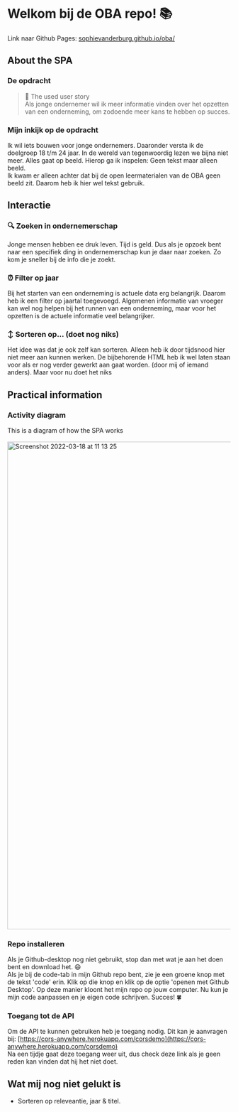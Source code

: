 #  Welkom bij de OBA repo! 📚

Link naar Github Pages: [sophievanderburg.github.io/oba/](sophievanderburg.github.io/oba/)


## About the SPA
### De opdracht
>  💬 The used user story <br>
>  Als jonge ondernemer wil ik meer informatie vinden over het opzetten van een onderneming, om zodoende meer kans te hebben op succes.

### Mijn inkijk op de opdracht
Ik wil iets bouwen voor jonge ondernemers. Daaronder versta ik de doelgroep 18 t/m 24 jaar. In de wereld van tegenwoordig lezen we bijna niet meer. Alles gaat op beeld. Hierop ga ik inspelen: Geen tekst maar alleen beeld.<br>
Ik kwam er alleen achter dat bij de open leermaterialen van de OBA geen beeld zit. Daarom heb ik hier wel tekst gebruik.<br>


## Interactie 
### 🔍 Zoeken in ondernemerschap 
Jonge mensen hebben ee druk leven. Tijd is geld. Dus als je opzoek bent naar een specifiek ding in ondernemerschap kun je daar naar zoeken. Zo kom je sneller bij de info die je zoekt. 

### ⏰ Filter op jaar
Bij het starten van een onderneming is actuele data erg belangrijk. Daarom heb ik een filter op jaartal toegevoegd. Algemenen informatie van vroeger kan wel nog helpen bij het runnen van een onderneming, maar voor het opzetten is de actuele informatie veel belangrijker.

### :arrow_up_down: Sorteren op... (doet nog niks)
Het idee was dat je ook zelf kan sorteren. Alleen heb ik door tijdsnood hier niet meer aan kunnen werken. De bijbehorende HTML heb ik wel laten staan voor als er nog verder gewerkt aan gaat worden. (door mij of iemand anders). Maar voor nu doet het niks



## Practical information
### Activity diagram
This is a diagram of how the SPA works <br><br>
<img width="1098" alt="Screenshot 2022-03-18 at 11 13 25" src="https://user-images.githubusercontent.com/70577898/158984344-b55b9008-b278-4e26-8ba8-5f5614a73215.png">


### Repo installeren
Als je Github-desktop nog niet gebruikt, stop dan met wat je aan het doen bent en download het. 😄 <br>
Als je bij de code-tab in mijn Github repo bent, zie je een groene knop met de tekst 'code' erin. Klik op die knop en klik op de optie 'openen met Github Desktop'. Op deze manier kloont het mijn repo op jouw computer. Nu kun je mijn code aanpassen en je eigen code schrijven. Succes! 🍀

### Toegang tot de API
Om de API te kunnen gebruiken heb je toegang nodig. Dit kan je aanvragen bij: [https://cors-anywhere.herokuapp.com/corsdemo](https://cors-anywhere.herokuapp.com/corsdemo)<br>
Na een tijdje gaat deze toegang weer uit, dus check deze link als je geen reden kan vinden dat hij het niet doet.


## Wat mij nog niet gelukt is
- Sorteren op releveantie, jaar & titel.

